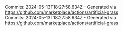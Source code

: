 Commits: 2024-05-13T18:27:58.634Z - Generated via https://github.com/marketplace/actions/artificial-grass
<br>
Commits: 2024-05-13T18:27:58.634Z - Generated via https://github.com/marketplace/actions/artificial-grass
<br>
